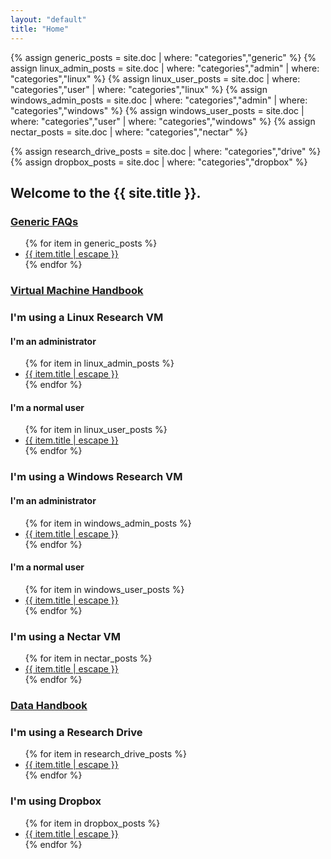 ```yaml
---
layout: "default"
title: "Home"
---
```

{% assign generic_posts = site.doc | where: "categories","generic" %}
{% assign linux_admin_posts = site.doc | where: "categories","admin" | where: "categories","linux" %}
{% assign linux_user_posts = site.doc | where: "categories","user" | where: "categories","linux" %}
{% assign windows_admin_posts = site.doc | where: "categories","admin" | where: "categories","windows" %}
{% assign windows_user_posts = site.doc | where: "categories","user" | where: "categories","windows" %}
{% assign nectar_posts = site.doc | where: "categories","nectar" %}

{% assign research_drive_posts = site.doc | where: "categories","drive" %}
{% assign dropbox_posts = site.doc | where: "categories","dropbox" %}


## Welcome to the {{ site.title }}.

<div id="outer">
  <h3 class="open"><u> Generic FAQs </u></h3>
  <div>
    <ul>
    {% for item in generic_posts %}
      <li> <a href="{{ item.url | relative_url}}">{{ item.title | escape }}</a></li>
    {% endfor %}
    </ul>
  </div>
  <h3><u>Virtual Machine Handbook</u></h3>
  <div>
    <h3>I'm using a <b>Linux</b> Research VM</h3>
    <div id="doclinux">
      <div>
        <h4>I'm an administrator</h4>
        <ul>
        {% for item in linux_admin_posts %}
          <li> <a href="{{ item.url | relative_url}}">{{ item.title | escape }}</a></li>
        {% endfor %}
        </ul>
        <h4>I'm a normal user</h4>
        <ul>
        {% for item in linux_user_posts %}
          <li> <a href="{{ item.url | relative_url}}">{{ item.title | escape }}</a></li>
        {% endfor %}
        </ul>
      </div>
    </div>

  <h3>I'm using a <b>Windows</b> Research VM</h3>
  <div id="docwindows">
    <div>
      <h4>I'm an administrator</h4>
      <ul>
      {% for item in windows_admin_posts %}
        <li> <a href="{{ item.url | relative_url}}">{{ item.title | escape }}</a></li>
      {% endfor %}
      </ul>
      <h4>I'm a normal user</h4>
      <ul>
      {% for item in windows_user_posts %}
        <li> <a href="{{ item.url | relative_url}}">{{ item.title | escape }}</a></li>
      {% endfor %}
      </ul>
    </div>
  </div>

  <h3>I'm using a <b>Nectar</b> VM</h3>
  <div id="docnectar">
    <ul>
    {% for item in nectar_posts %}
      <li> <a href="{{ item.url | relative_url}}">{{ item.title | escape }}</a></li>
    {% endfor %}
    </ul>
  </div>
  </div>
    
  <h3><u>Data Handbook</u></h3>
    <div>
      <h3>I'm using a <b>Research Drive</b> </h3>
      <div id="docdrive">
        <div>
          <ul>
          {% for item in research_drive_posts %}
            <li> <a href="{{ item.url | relative_url}}">{{ item.title | escape }}</a></li>
          {% endfor %}
          </ul>
        </div>
      </div>

  <h3>I'm using <b>Dropbox</b></h3>
  <div id="docdropbox">
    <ul>
    {% for item in dropbox_posts %}
      <li> <a href="{{ item.url | relative_url}}">{{ item.title | escape }}</a></li>
    {% endfor %}
    </ul>
  </div>
  </div>

  </div>




<script src="{{ "/assets/jquery.collapse.js" | absolute_url }}"></script>

<script>

  function div_open() {
    this.slideDown(200);
  };
  function div_close() {
    this.slideUp(200);
  };

  new jQueryCollapse($("#outer"), {
    open: div_open,
    close: div_close,
    query: 'h3'
  });

  new jQueryCollapse($("#doclinux"), {
    open: div_open,
    close: div_close,
    query: 'div h4'
  });

  new jQueryCollapse($("#docwindows"), {
    open: div_open,
    close: div_close,
    query: 'div h4'
  });
</script>
